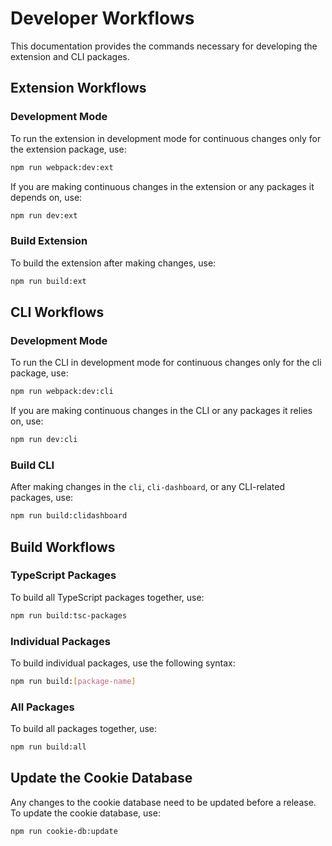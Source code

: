 # Developer Workflows

This documentation provides the commands necessary for developing the extension and CLI packages.

## Extension Workflows

### Development Mode

To run the extension in development mode for continuous changes only for the extension package, use:
```bash
npm run webpack:dev:ext
```

If you are making continuous changes in the extension or any packages it depends on, use:
```bash
npm run dev:ext
```

### Build Extension

To build the extension after making changes, use:
```bash
npm run build:ext
```

## CLI Workflows

### Development Mode

To run the CLI in development mode for continuous changes only for the cli package, use:
```bash
npm run webpack:dev:cli
```

If you are making continuous changes in the CLI or any packages it relies on, use:
```bash
npm run dev:cli
```

### Build CLI

After making changes in the `cli`, `cli-dashboard`, or any CLI-related packages, use:
```bash
npm run build:clidashboard
```

## Build Workflows

### TypeScript Packages

To build all TypeScript packages together, use:
```bash
npm run build:tsc-packages
```

### Individual Packages

To build individual packages, use the following syntax:
```bash
npm run build:[package-name]
```

### All Packages

To build all packages together, use:
```bash
npm run build:all
```

## Update the Cookie Database

Any changes to the cookie database need to be updated before a release. To update the cookie database, use:
```bash
npm run cookie-db:update
```
